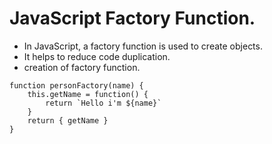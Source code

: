 # JavaScript Factory Function.
* In JavaScript, a factory function is used to create objects.
* It helps to reduce code duplication.
* creation of factory function.
```
function personFactory(name) {
    this.getName = function() {
        return `Hello i'm ${name}`
    }
    return { getName }
}

```